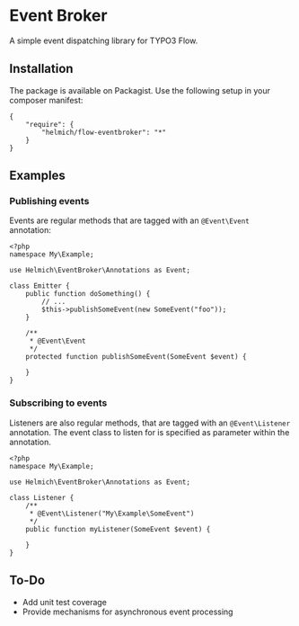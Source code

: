 Event Broker
============

A simple event dispatching library for TYPO3 Flow.

Installation
------------

The package is available on Packagist. Use the following setup in your composer manifest:

    {
        "require": {
            "helmich/flow-eventbroker": "*"
        }
    }

Examples
--------

### Publishing events

Events are regular methods that are tagged with an `@Event\Event` annotation:

    <?php
    namespace My\Example;

    use Helmich\EventBroker\Annotations as Event;

    class Emitter {
        public function doSomething() {
            // ...
            $this->publishSomeEvent(new SomeEvent("foo"));
        }

        /**
         * @Event\Event
         */
        protected function publishSomeEvent(SomeEvent $event) {

        }
    }

### Subscribing to events

Listeners are also regular methods, that are tagged with an `@Event\Listener` annotation.
The event class to listen for is specified as parameter within the annotation.

    <?php
    namespace My\Example;

    use Helmich\EventBroker\Annotations as Event;

    class Listener {
        /**
         * @Event\Listener("My\Example\SomeEvent")
         */
        public function myListener(SomeEvent $event) {

        }
    }

To-Do
-----

- Add unit test coverage
- Provide mechanisms for asynchronous event processing
